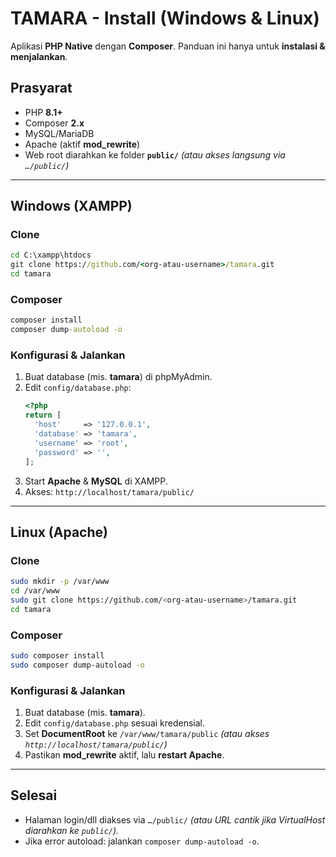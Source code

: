 # TAMARA - Install (Windows & Linux)

Aplikasi **PHP Native** dengan **Composer**. Panduan ini hanya untuk **instalasi & menjalankan**.

## Prasyarat
- PHP **8.1+**
- Composer **2.x**
- MySQL/MariaDB
- Apache (aktif **mod_rewrite**)
- Web root diarahkan ke folder **`public/`** *(atau akses langsung via `…/public/`)*

---

## Windows (XAMPP)

### Clone
```bat
cd C:\xampp\htdocs
git clone https://github.com/<org-atau-username>/tamara.git
cd tamara
```

### Composer
```bat
composer install
composer dump-autoload -o
```

### Konfigurasi & Jalankan
1. Buat database (mis. **tamara**) di phpMyAdmin.  
2. Edit `config/database.php`:
   ```php
   <?php
   return [
     'host'     => '127.0.0.1',
     'database' => 'tamara',
     'username' => 'root',
     'password' => '',
   ];
   ```
3. Start **Apache** & **MySQL** di XAMPP.  
4. Akses: `http://localhost/tamara/public/`

---

## Linux (Apache)

### Clone
```bash
sudo mkdir -p /var/www
cd /var/www
sudo git clone https://github.com/<org-atau-username>/tamara.git
cd tamara
```

### Composer
```bash
sudo composer install
sudo composer dump-autoload -o
```

### Konfigurasi & Jalankan
1. Buat database (mis. **tamara**).  
2. Edit `config/database.php` sesuai kredensial.  
3. Set **DocumentRoot** ke `/var/www/tamara/public` *(atau akses `http://localhost/tamara/public/`)*  
4. Pastikan **mod_rewrite** aktif, lalu **restart Apache**.

---

## Selesai
- Halaman login/dll diakses via `…/public/` *(atau URL cantik jika VirtualHost diarahkan ke `public/`).*  
- Jika error autoload: jalankan `composer dump-autoload -o`.
